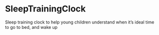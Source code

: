 # SleepTrainingClock
Sleep training clock to help young children understand when it’s ideal time to go to bed, and wake up
